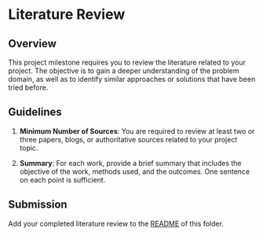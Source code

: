 # Literature Review

## Overview

This project milestone requires you to review the literature related to your project. The objective is to gain a deeper understanding of the problem domain, as well as to identify similar approaches or solutions that have been tried before.

## Guidelines

1. **Minimum Number of Sources**: You are required to review at least two or three papers, blogs, or authoritative sources related to your project topic.

1. **Summary**: For each work, provide a brief summary that includes the objective of the work, methods used, and the outcomes. One sentence on each point is sufficient.

## Submission

Add your completed literature review to the [README](README.md) of this folder.
